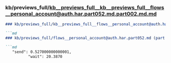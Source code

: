 ### kb/previews_full/kb__previews_full__kb__previews_full__flows__personal_account@auth.har.part052.md.part002.md.md

```md
### kb/previews_full/kb__previews_full__flows__personal_account@auth.har.part052.md.part002.md

```md
### kb/previews_full/flows__personal_account@auth.har.part052.md (part 002)

```md
   "send": 0.527000000000001,
          "wait": 20.3870
```

```

```

```
